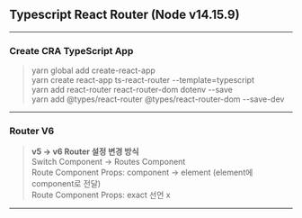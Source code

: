 ## Typescript React Router (Node v14.15.9)

---

### Create CRA TypeScript App

> yarn global add create-react-app <br>
> yarn create react-app ts-react-router --template=typescript <br>
> yarn add react-router react-router-dom dotenv --save <br>
> yarn add @types/react-router @types/react-router-dom --save-dev <br>

---

### Router V6

> <b>v5 -> v6 Router 설정 변경 방식</b> <br>
> Switch Component -> Routes Component <br>
> Route Component Props: component -> element (element에 component로 전달) <br>
> Route Component Props: exact 선언 x <br>

---
